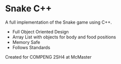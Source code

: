 # Snake C++

A full implementation of the Snake game using C++.

- Full Object Oriented Design
- Array List with objects for body and food positions
- Memory Safe
- Follows Standards

Created for COMPENG 2SH4 at McMaster
